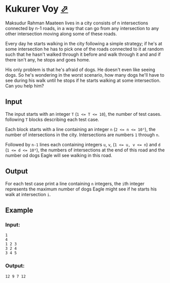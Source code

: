 # Kukurer Voy [⬀](http://lightoj.com/practice_contest_showproblem.php?contest_id=727&problem=B)

Maksudur Rahman Maateen lives in a city consists of n intersections connected by n-1 roads, in a way that can go from any intersection to any other intersection moving along some of these roads.

Every day he starts walking in the city following a simple strategy; if he's at some intersection he has to pick one of the roads connected to it at random such that he hasn't walked through it before and walk through it and and if there isn't any, he stops and goes home.

His only problem is that he's afraid of dogs. He doesn't even like seeing dogs. So he's wondering in the worst scenario, how many dogs he'll have to see during his walk until he stops if he starts walking at some intersection. Can you help him?

## Input

The input starts with an integer `T` (`1 <= T <= 10`), the number of test cases. following `T` blocks describing each test case.

Each block starts with a line containing an integer `n` (`2 <= n <= 10⁵`), the number of intersections in the city. Intersections are numbers `1` through `n`.

Followed by `n-1` lines each containing integers `u`, `v`, (`1 <= u, v <= n`) and `d` (`1 <= d <= 10⁹`), the numbers of intersections at the end of this road and the number od dogs Eagle will see walking in this road.

## Output

For each test case print a line containing `n` integers, the `i`th integer represents the maximum number of dogs Eagle might see if he starts his walk at intersection `i`.

## Example

### Input:
```
1
4
1 2 3
3 2 4
3 4 5
```

### Output:
```
12 9 7 12
```
